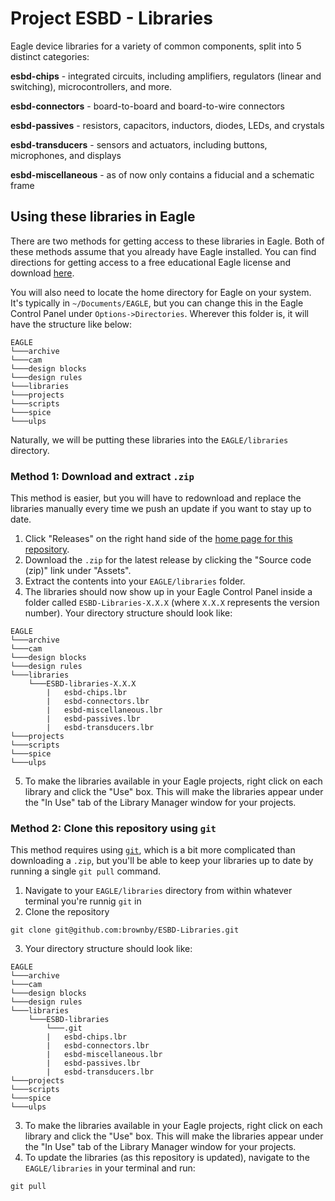 # Project ESBD - Libraries
Eagle device libraries for a variety of common components, split into 5 distinct categories:

**esbd-chips** - integrated circuits, including amplifiers, regulators (linear and switching), microcontrollers, and more. 

**esbd-connectors** - board-to-board and board-to-wire connectors

**esbd-passives** - resistors, capacitors, inductors, diodes, LEDs, and crystals

**esbd-transducers** - sensors and actuators, including buttons, microphones, and displays

**esbd-miscellaneous** - as of now only contains a fiducial and a schematic frame

## Using these libraries in Eagle

There are two methods for getting access to these libraries in Eagle. Both of these methods assume that you already have Eagle installed. You can find directions for getting access to a free educational Eagle license and download [here](https://knowledge.autodesk.com/support/eagle/learn-explore/caas/sfdcarticles/sfdcarticles/Eagle-Education.html).

You will also need to locate the home directory for Eagle on your system. It's typically in `~/Documents/EAGLE`, but you can change this in the Eagle Control Panel under `Options->Directories`. Wherever this folder is, it will have the structure like below:

```
EAGLE
└───archive
└───cam
└───design blocks
└───design rules
└───libraries
└───projects
└───scripts
└───spice
└───ulps
```

Naturally, we will be putting these libraries into the `EAGLE/libraries` directory.

### Method 1: Download and extract `.zip`

This method is easier, but you will have to redownload and replace the libraries manually every time we push an update if you want to stay up to date. 

1. Click "Releases" on the right hand side of the [home page for this repository](https://github.com/brownby/ESBD-Libraries). 
1. Download the `.zip` for the latest release by clicking the "Source code (zip)" link under "Assets". 
1. Extract the contents into your `EAGLE/libraries` folder. 
1. The libraries should now show up in your Eagle Control Panel inside a folder called `ESBD-Libraries-X.X.X` (where `X.X.X` represents the version number). Your directory structure should look like:
```
EAGLE
└───archive
└───cam
└───design blocks
└───design rules
└───libraries
    └───ESBD-libraries-X.X.X
        |   esbd-chips.lbr 
        |   esbd-connectors.lbr 
        |   esbd-miscellaneous.lbr 
        |   esbd-passives.lbr 
        |   esbd-transducers.lbr 
└───projects
└───scripts
└───spice
└───ulps
```
5. To make the libraries available in your Eagle projects, right click on each library and click the "Use" box. This will make the libraries appear under the "In Use" tab of the Library Manager window for your projects.

### Method 2: Clone this repository using `git`

This method requires using [`git`](https://git-scm.com/book/en/v2/Getting-Started-Installing-Git), which is a bit more complicated than downloading a `.zip`, but you'll be able to keep your libraries up to date by running a single `git pull` command. 

1. Navigate to your `EAGLE/libraries` directory from within whatever terminal you're runnig `git` in
1. Clone the repository
```
git clone git@github.com:brownby/ESBD-Libraries.git
```
3. Your directory structure should look like:
```
EAGLE
└───archive
└───cam
└───design blocks
└───design rules
└───libraries
    └───ESBD-libraries
        └───.git
        |   esbd-chips.lbr 
        |   esbd-connectors.lbr 
        |   esbd-miscellaneous.lbr 
        |   esbd-passives.lbr 
        |   esbd-transducers.lbr 
└───projects
└───scripts
└───spice
└───ulps
```
3. To make the libraries available in your Eagle projects, right click on each library and click the "Use" box. This will make the libraries appear under the "In Use" tab of the Library Manager window for your projects.
4. To update the libraries (as this repository is updated), navigate to the `EAGLE/libraries` in your terminal and run:
```
git pull
```

